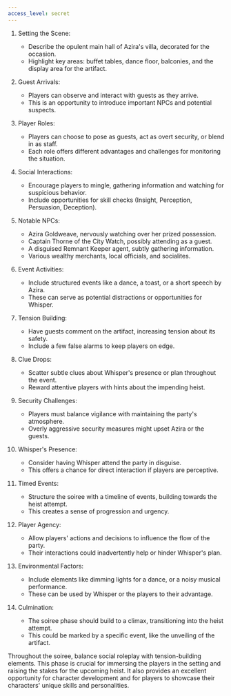 ```yaml
---
access_level: secret
---
```


1. Setting the Scene:
   - Describe the opulent main hall of Azira's villa, decorated for the occasion.
   - Highlight key areas: buffet tables, dance floor, balconies, and the display area for the artifact.

2. Guest Arrivals:
   - Players can observe and interact with guests as they arrive.
   - This is an opportunity to introduce important NPCs and potential suspects.

3. Player Roles:
   - Players can choose to pose as guests, act as overt security, or blend in as staff.
   - Each role offers different advantages and challenges for monitoring the situation.

4. Social Interactions:
   - Encourage players to mingle, gathering information and watching for suspicious behavior.
   - Include opportunities for skill checks (Insight, Perception, Persuasion, Deception).

5. Notable NPCs:
   - Azira Goldweave, nervously watching over her prized possession.
   - Captain Thorne of the City Watch, possibly attending as a guest.
   - A disguised Remnant Keeper agent, subtly gathering information.
   - Various wealthy merchants, local officials, and socialites.

6. Event Activities:
   - Include structured events like a dance, a toast, or a short speech by Azira.
   - These can serve as potential distractions or opportunities for Whisper.

7. Tension Building:
   - Have guests comment on the artifact, increasing tension about its safety.
   - Include a few false alarms to keep players on edge.

8. Clue Drops:
   - Scatter subtle clues about Whisper's presence or plan throughout the event.
   - Reward attentive players with hints about the impending heist.

9. Security Challenges:
   - Players must balance vigilance with maintaining the party's atmosphere.
   - Overly aggressive security measures might upset Azira or the guests.

10. Whisper's Presence:
    - Consider having Whisper attend the party in disguise.
    - This offers a chance for direct interaction if players are perceptive.

11. Timed Events:
    - Structure the soiree with a timeline of events, building towards the heist attempt.
    - This creates a sense of progression and urgency.

12. Player Agency:
    - Allow players' actions and decisions to influence the flow of the party.
    - Their interactions could inadvertently help or hinder Whisper's plan.

13. Environmental Factors:
    - Include elements like dimming lights for a dance, or a noisy musical performance.
    - These can be used by Whisper or the players to their advantage.

14. Culmination:
    - The soiree phase should build to a climax, transitioning into the heist attempt.
    - This could be marked by a specific event, like the unveiling of the artifact.

Throughout the soiree, balance social roleplay with tension-building elements. This phase is crucial for immersing the players in the setting and raising the stakes for the upcoming heist. It also provides an excellent opportunity for character development and for players to showcase their characters' unique skills and personalities.